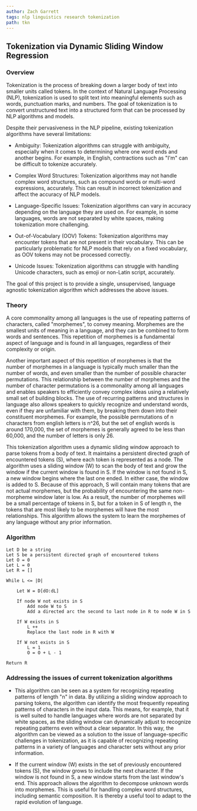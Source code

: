 ```yaml
---
author: Zach Garrett
tags: nlp linguistics research tokenization
path: tkn
---
```


## Tokenization via Dynamic Sliding Window Regression

### Overview

Tokenization is the process of breaking down a larger body of text into smaller units called tokens. In the context of Natural Language Processing (NLP), tokenization is used to split text into meaningful elements such as words, punctuation marks, and numbers. The goal of tokenization is to convert unstructured text into a structured form that can be processed by NLP algorithms and models.

Despite their pervasiveness in the NLP pipeline, existing tokenization algorithms have several limitations:

- Ambiguity: Tokenization algorithms can struggle with ambiguity, especially when it comes to determining where one word ends and another begins. For example, in English, contractions such as "I'm" can be difficult to tokenize accurately.

- Complex Word Structures: Tokenization algorithms may not handle complex word structures, such as compound words or multi-word expressions, accurately. This can result in incorrect tokenization and affect the accuracy of NLP models.

- Language-Specific Issues: Tokenization algorithms can vary in accuracy depending on the language they are used on. For example, in some languages, words are not separated by white spaces, making tokenization more challenging.

- Out-of-Vocabulary (OOV) Tokens: Tokenization algorithms may encounter tokens that are not present in their vocabulary. This can be particularly problematic for NLP models that rely on a fixed vocabulary, as OOV tokens may not be processed correctly.

- Unicode Issues: Tokenization algorithms can struggle with handling Unicode characters, such as emoji or non-Latin script, accurately.

The goal of this project is to provide a single, unsupervised, language agnostic tokenization algorithm which addresses the above issues.

### Theory

A core commonality among all languages is the use of repeating patterns of characters, called "morphemes", to convey meaning. Morphemes are the smallest units of meaning in a language, and they can be combined to form words and sentences. This repetition of morphemes is a fundamental aspect of language and is found in all languages, regardless of their complexity or origin.

Another important aspect of this repetition of morphemes is that the number of morphemes in a language is typically much smaller than the number of words, and even smaller than the number of possible character permutations. This relationship between the number of morphemes and the number of character permutations is a commonality among all languages and enables speakers to efficiently convey complex ideas using a relatively small set of building blocks. The use of recurring patterns and structures in language also allows speakers to quickly recognize and understand words, even if they are unfamiliar with them, by breaking them down into their constituent morphemes. For example, the possible permutations of n characters from english letters is n^26, but the set of english words is around 170,000, the set of morphemes is generally agreed to be less than 60,000, and the number of letters is only 26.

This tokenization algorithm uses a dynamic sliding window approach to parse tokens from a body of text. It maintains a persistent directed graph of encountered tokens (S), where each token is represented as a node. The algorithm uses a sliding window (W) to scan the body of text and grow the window if the current window is found in S. If the window is not found in S, a new window begins where the last one ended. In either case, the window is added to S. Because of this approach, S will contain many tokens that are not actual morphemes, but the probability of encountering the same non-morpheme window later is low. As a result, the number of morphemes will be a small percentage of tokens in S, but for a token in S of length n, the tokens that are most likely to be morphemes will have the most relationships. This algorithm allows the system to learn the morphemes of any language without any prior information.

### Algorithm

```
Let D be a string
Let S be a persistent directed graph of encountered tokens
Let O = 0
Let L = 0
Let R = []

While L <= |D|

    Let W = D[dO:dL]

    If node W not exists in S
        Add node W to S
        Add a directed arc the second to last node in R to node W in S

    If W exists in S
        L ++
        Replace the last node in R with W

    If W not exists in S
        L = 1
        O = O + L - 1

Return R
```
### Addressing the issues of current tokenization algorithms

- This algorithm can be seen as a system for recognizing repeating patterns of length "n" in data. By utilizing a sliding window approach to parsing tokens, the algorithm can identify the most frequently repeating patterns of characters in the input data. This means, for example, that it is well suited to handle languages where words are not separated by white spaces, as the sliding window can dynamically adjust to recognize repeating patterns even without a clear separator. In this way, the algorithm can be viewed as a solution to the issue of language-specific challenges in tokenization, as it is capable of recognizing repeating patterns in a variety of languages and character sets without any prior information.

- If the current window (W) exists in the set of previously encountered tokens (S), the window grows to include the next character. If the window is not found in S, a new window starts from the last window's end. This approach allows the algorithm to decompose unknown words into morphemes. This is useful for handling complex word structures, including semantic composition. It is thereby a useful tool to adapt to the rapid evolution of language.